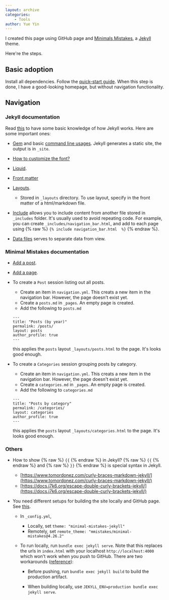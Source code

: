 ```yaml
---
layout: archive
categories: 
    - Tools
author: Yue Yin
---
```


I created this page using GitHub page and [Minimals Mistakes](https://mmistakes.github.io/minimal-mistakes/docs/collections/), a [Jekyll](https://jekyllrb.com/) theme.

Here're the steps.

## Basic adoption

Install all dependencies. Follow the [quick-start guide](https://mmistakes.github.io/minimal-mistakes/docs/quick-start-guide/). When this step is done, I have a good-looking homepage, but without navigation functionality.

## Navigation

### Jekyll documentation

Read [this](https://jekyllrb.com/docs/) to have some basic knowledge of how Jekyll works. Here are some important ones: 

- [Gem](https://jekyllrb.com/docs/ruby-101/) and basic [command line usages](https://jekyllrb.com/docs/step-by-step/01-setup/). Jekyll generates a static site, the output is in `_site`. 

- [How to customize the font?](https://github.com/mmistakes/minimal-mistakes/discussions/1219#discussioncomment-172827)

- [Liquid](https://jekyllrb.com/docs/step-by-step/02-liquid/). 

- [Front matter](https://jekyllrb.com/docs/step-by-step/03-front-matter/)

- [Layouts](https://jekyllrb.com/docs/step-by-step/04-layouts/). 
    - Stored in `_layouts` directory. To use layout, specify in the front matter of a html/markdown file.
        
- [Include](https://jekyllrb.com/docs/step-by-step/05-includes/) allows you to include content from another file stored in `_includes` folder. It's usually used to avoid repeating code. For example, you can create `_includes/navigation_bar.html`, and add to each page using {% raw %} `{% include navigation_bar.html  %}` {% endraw %}.

- [Data files](https://jekyllrb.com/docs/step-by-step/06-data-files/) serves to separate data from view. 

### Minimal Mistakes documentation

- [Add a post](https://mmistakes.github.io/minimal-mistakes/docs/posts/).

- [Add a page](https://mmistakes.github.io/minimal-mistakes/docs/pages/). 

- To create a `Post` session listing out all posts. 
    - Create an item in `navigation.yml`. This creats a new item in the navigation bar. However, the page doesn't exist yet.
    - Create a `posts.md` in `_pages`. An empty page is created.
    - Add the following to `posts.md`
    ```
    ---
    title: "Posts (by year)"
    permalink: /posts/
    layout: posts
    author_profile: true
    ---
    ```
    this applies the `posts` layout `_layouts/posts.html` to the page. It's looks good enough.

- To create a `Categories` session grouping posts by category.
    - Create an item in `navigation.yml`. This creats a new item in the navigation bar. However, the page doesn't exist yet.
    - Create a `categories.md` in `_pages`. An empty page is created.
    - Add the following to `categories.md`
    ```
    ---
    title: "Posts by category"
    permalink: /categories/
    layout: categories
    author_profile: true
    ---
    ```
    this applies the `posts` layout `_layouts/categories.html` to the page. It's looks good enough.

### Others

- How to show {% raw %} `{{` {% endraw %} in Jekyll? {% raw %} `{{` {% endraw %} and {% raw %} `}}` {% endraw %} is special syntax in Jekyll.
    - [https://www.tomordonez.com/curly-braces-markdown-jekyll/](https://www.tomordonez.com/curly-braces-markdown-jekyll/)
    - [https://docs.j7k6.org/escape-double-curly-brackets-jekyll/](https://docs.j7k6.org/escape-double-curly-brackets-jekyll/)

- You need different setups for building the site locally and GitHub page. See [this](https://yyin-dev.github.io/).

    - In `_config.yml`, 

        - Locally, set `theme: "minimal-mistakes-jekyll"`
        - Remotely, set `remote_theme: "mmistakes/minimal-mistakes@4.26.2"`

    - To run locally, run `bundle exec jekyll serve`. Note that this replaces the urls in `index.html` with your localhost `http://localhost:4000` which won't work when you push to GitHub. There are two workarounds ([reference](https://github.com/jekyll/jekyll-seo-tag/issues/406)):

        - Before pushing, run `bundle exec jekyll build` to build the production artifact.

        - When building locally, use `JEKYLL_ENV=production bundle exec jekyll serve`.